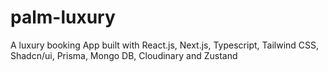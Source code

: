 # palm-luxury
A luxury booking App built with React.js, Next.js, Typescript, Tailwind CSS, Shadcn/ui, Prisma, Mongo DB, Cloudinary and Zustand
